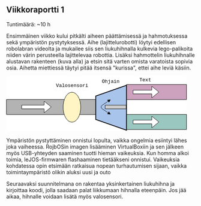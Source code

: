 ## Viikkoraportti 1

Tuntimäärä: ~10 h

Ensimmäinen viikko kului pitkälti aiheen päättämisessä ja hahmotuksessa sekä ympäristön pystytyksessä. Aihe (lajittelurobotti) löytyi edellisen robolabran videolta ja mukailee siis sen liukuhihnalla kulkevia lego-palikoita niiden värin perusteella lajittelevaa robottia. Lisäksi hahmottelin liukuhihnalle alustavan rakenteen (kuva alla) ja etsin sitä varten omista varatoista sopivia osia. Aihetta miettiessä täytyi pitää itsensä "kurissa", ettei aihe leviä käsiin.

![Liukuhihna](/dokumentaatio/Liukuhihna.png "Liukuhihna")

Ympäristön pystyttäminen onnistui lopulta, vaikka ongelmia esiintyi lähes joka vaiheessa. RojbOSin imagen lisääminen VirtualBoxiin ja sen jälkeen myös USB-yhteyden saaminen tuotti hieman vaikeuksia. Kun homma alkoi toimia, leJOS-firmwaren flashaaminen tietääkseni onnistui. Vaikeuksia kohdatessa opin etsimään ratkaisua nopean turhautumisen sijaan, vaikka toimintaympäristö olikin aluksi uusi ja outo

Seuraavaksi suunnitelmana on rakentaa yksinkertainen liukuhihna ja kirjoittaa koodi, jolla saadaan palat liikkumaan hihnalla eteenpäin. Jos jää aikaa, hihnalle voidaan lisätä myös valosensori.
